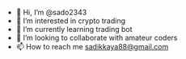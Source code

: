 - 👋 Hi, I’m @sado2343
- 👀 I’m interested in crypto trading
- 🌱 I’m currently learning trading bot
- 💞️ I’m looking to collaborate with amateur coders
- 📫 How to reach me sadikkaya88@gmail.com

<!---
sado2343/sado2343 is a ✨ special ✨ repository because its `README.md` (this file) appears on your GitHub profile.
You can click the Preview link to take a look at your changes.
--->
